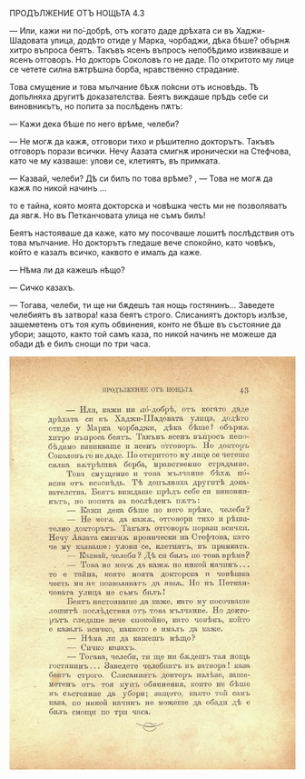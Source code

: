 ﻿ПРОДЪЛЖЕНИЕ ОТЪ НОЩЬТА	4.3

— Или, кажи ни по́-добрѣ, отъ когато даде дрѣхата си въ Хаджи-Шадовата улица, додѣто отиде у Марка, чорбаджи, дѣка бѣше? обърнѫ хитро въпроса беятъ. Такъвъ ясенъ въпросъ непобѣдимо извикваше и ясенъ отговоръ. Но докторъ Соколовъ го не даде. По откритото му лице се четете силна вѫтрѣшна борба, нравственно страдание.

Това смущение и това мълчание бѣхѫ по́ясни отъ исновѣдь. Тѣ допълняха другитѣ доказателства. Беятъ виждаше прѣдъ себе си виновникътъ, но попита за послѣденъ пѫтъ:

— Кажи дека бѣше по него врѣме, челеби?

— Не могѫ да кажѫ, отговори тихо и рѣшително докторътъ. Такъвъ отговоръ порази всички. Нечу Аазата смигнѫ иронически на Стефчова, като че му казваше: улови се, клетиятъ, въ примката.

— Казвай, челеби? Дѣ си билъ по това врѣме? ,	— Това не могѫ да кажѫ по никой начинъ ...

то е тайна, която моята докторска и човѣшка честь ми не позволяватъ да явгѫ. Но въ Петканчовата улица не съмъ билъ!

Беятъ настояваше да каже, като му посочваше лошитѣ послѣдствия отъ това мълчание. Но докторътъ гледаше вече спокойно, като човѣкъ, който е казалъ всичко, каквото е ималъ да каже.

— Нѣма ли да кажешъ нѣщо?

— Сичко казахъ.

— Тогава, челеби, ти ще ни бѫдешъ тая нощь гостянинъ... Заведете челебиятъ въ затвора! каза беятъ строго. Слисаниятъ докторъ излѣзе, зашеметенъ отъ тоя купъ обвинения, конто не бѣше въ състояние да убори; защото, както той самъ каза, по никой начинъ не можеше да обади дѣ е билъ снощи по три часа.

![original](../images/054.jpg)

